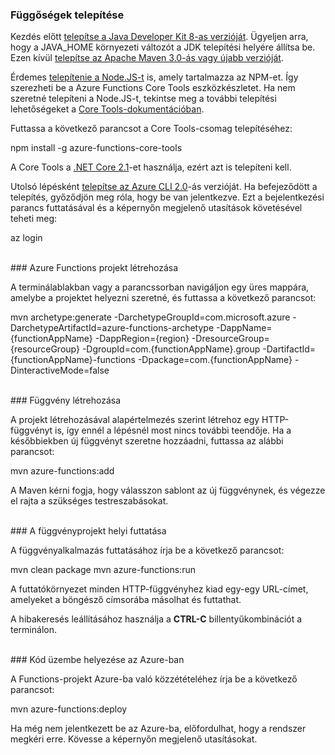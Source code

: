 ### Függőségek telepítése

Kezdés előtt <a href="https://go.microsoft.com/fwlink/?linkid=2016706" target="_blank">telepítse a Java Developer Kit 8-as verzióját</a>. Ügyeljen arra, hogy a JAVA\_HOME környezeti változót a JDK telepítési helyére állítsa be. Ezen kívül <a href="https://go.microsoft.com/fwlink/?linkid=2016384" target="_blank">telepítse az Apache Maven 3.0-ás vagy újabb verzióját</a>.

Érdemes <a href="https://go.microsoft.com/fwlink/?linkid=2016195" target="_blank">telepítenie a Node.JS-t</a> is, amely tartalmazza az NPM-et. Így szerezheti be a Azure Functions Core Tools eszközkészletet. Ha nem szeretné telepíteni a Node.JS-t, tekintse meg a további telepítési lehetőségeket a <a href="https://go.microsoft.com/fwlink/?linkid=2016192" target="_blank">Core Tools-dokumentációban</a>.

Futtassa a következő parancsot a Core Tools-csomag telepítéséhez:

<MarkdownHighlighter>npm install -g azure-functions-core-tools</MarkdownHighlighter>

A Core Tools a <a href="https://go.microsoft.com/fwlink/?linkid=2016373" target="_blank">.NET Core 2.1</a>-et használja, ezért azt is telepíteni kell.

Utolsó lépésként <a href="https://go.microsoft.com/fwlink/?linkid=2016701" target="_blank">telepítse az Azure CLI 2.0</a>-ás verzióját. Ha befejeződött a telepítés, győződjön meg róla, hogy be van jelentkezve. Ezt a bejelentkezési parancs futtatásával és a képernyőn megjelenő utasítások követésével teheti meg:

<MarkdownHighlighter>az login</MarkdownHighlighter>

<br/>
### Azure Functions projekt létrehozása

A terminálablakban vagy a parancssorban navigáljon egy üres mappára, amelybe a projektet helyezni szeretné, és futtassa a következő parancsot:

<MarkdownHighlighter>mvn archetype:generate -DarchetypeGroupId=com.microsoft.azure -DarchetypeArtifactId=azure-functions-archetype -DappName={functionAppName} -DappRegion={region} -DresourceGroup={resourceGroup} -DgroupId=com.{functionAppName}.group -DartifactId={functionAppName}-functions -Dpackage=com.{functionAppName} -DinteractiveMode=false</MarkdownHighlighter>

<br/>
### Függvény létrehozása

A projekt létrehozásával alapértelmezés szerint létrehoz egy HTTP-függvényt is, így ennél a lépésnél most nincs további teendője. Ha a későbbiekben új függvényt szeretne hozzáadni, futtassa az alábbi parancsot:

<MarkdownHighlighter>mvn azure-functions:add</MarkdownHighlighter>

A Maven kérni fogja, hogy válasszon sablont az új függvénynek, és végezze el rajta a szükséges testreszabásokat.

<br/>
### A függvényprojekt helyi futtatása

A függvényalkalmazás futtatásához írja be a következő parancsot:

<MarkdownHighlighter>mvn clean package mvn azure-functions:run</MarkdownHighlighter>

A futtatókörnyezet minden HTTP-függvényhez kiad egy-egy URL-címet, amelyeket a böngésző címsorába másolhat és futtathat.

A hibakeresés leállításához használja a **CTRL-C** billentyűkombinációt a terminálon.

<br/>
### Kód üzembe helyezése az Azure-ban

A Functions-projekt Azure-ba való közzétételéhez írja be a következő parancsot:

<MarkdownHighlighter>mvn azure-functions:deploy</MarkdownHighlighter>

Ha még nem jelentkezett be az Azure-ba, előfordulhat, hogy a rendszer megkéri erre. Kövesse a képernyőn megjelenő utasításokat.
